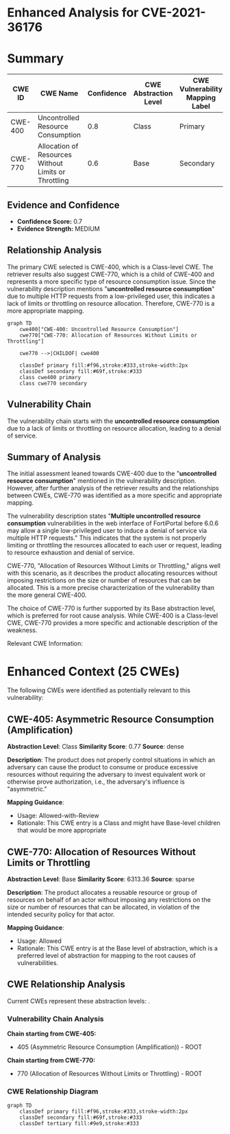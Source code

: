 # Enhanced Analysis for CVE-2021-36176

# Summary
| CWE ID | CWE Name | Confidence | CWE Abstraction Level | CWE Vulnerability Mapping Label | CWE-Vulnerability Mapping Notes |
|---|---|---|---|---|---|
| CWE-400 | Uncontrolled Resource Consumption | 0.8 | Class | Primary | Discouraged |
| CWE-770 | Allocation of Resources Without Limits or Throttling | 0.6 | Base | Secondary | Allowed |

## Evidence and Confidence

*   **Confidence Score:** 0.7
*   **Evidence Strength:** MEDIUM

## Relationship Analysis
The primary CWE selected is CWE-400, which is a Class-level CWE. The retriever results also suggest CWE-770, which is a child of CWE-400 and represents a more specific type of resource consumption issue. Since the vulnerability description mentions "**uncontrolled resource consumption**" due to multiple HTTP requests from a low-privileged user, this indicates a lack of limits or throttling on resource allocation. Therefore, CWE-770 is a more appropriate mapping.

```mermaid
graph TD
    cwe400["CWE-400: Uncontrolled Resource Consumption"]
    cwe770["CWE-770: Allocation of Resources Without Limits or Throttling"]
    
    cwe770 -->|CHILDOF| cwe400
    
    classDef primary fill:#f96,stroke:#333,stroke-width:2px
    classDef secondary fill:#69f,stroke:#333
    class cwe400 primary
    class cwe770 secondary
```

## Vulnerability Chain
The vulnerability chain starts with the **uncontrolled resource consumption** due to a lack of limits or throttling on resource allocation, leading to a denial of service.

## Summary of Analysis
The initial assessment leaned towards CWE-400 due to the "**uncontrolled resource consumption**" mentioned in the vulnerability description. However, after further analysis of the retriever results and the relationships between CWEs, CWE-770 was identified as a more specific and appropriate mapping.

The vulnerability description states "**Multiple uncontrolled resource consumption** vulnerabilities in the web interface of FortiPortal before 6.0.6 may allow a single low-privileged user to induce a denial of service via multiple HTTP requests." This indicates that the system is not properly limiting or throttling the resources allocated to each user or request, leading to resource exhaustion and denial of service.

CWE-770, "Allocation of Resources Without Limits or Throttling," aligns well with this scenario, as it describes the product allocating resources without imposing restrictions on the size or number of resources that can be allocated. This is a more precise characterization of the vulnerability than the more general CWE-400.

The choice of CWE-770 is further supported by its Base abstraction level, which is preferred for root cause analysis. While CWE-400 is a Class-level CWE, CWE-770 provides a more specific and actionable description of the weakness.

Relevant CWE Information:

# Enhanced Context (25 CWEs)
The following CWEs were identified as potentially relevant to this vulnerability:

## CWE-405: Asymmetric Resource Consumption (Amplification)
**Abstraction Level**: Class
**Similarity Score**: 0.77
**Source**: dense

**Description**:
The product does not properly control situations in which an adversary can cause the product to consume or produce excessive resources without requiring the adversary to invest equivalent work or otherwise prove authorization, i.e., the adversary's influence is "asymmetric."

**Mapping Guidance**:
- Usage: Allowed-with-Review
- Rationale: This CWE entry is a Class and might have Base-level children that would be more appropriate

## CWE-770: Allocation of Resources Without Limits or Throttling
**Abstraction Level**: Base
**Similarity Score**: 6313.36
**Source**: sparse

**Description**:
The product allocates a reusable resource or group of resources on behalf of an actor without imposing any restrictions on the size or number of resources that can be allocated, in violation of the intended security policy for that actor.

**Mapping Guidance**:
- Usage: Allowed
- Rationale: This CWE entry is at the Base level of abstraction, which is a preferred level of abstraction for mapping to the root causes of vulnerabilities.


## CWE Relationship Analysis

Current CWEs represent these abstraction levels: .


### Vulnerability Chain Analysis

**Chain starting from CWE-405:**
- 405 (Asymmetric Resource Consumption (Amplification)) - ROOT


**Chain starting from CWE-770:**
- 770 (Allocation of Resources Without Limits or Throttling) - ROOT



### CWE Relationship Diagram

```mermaid
graph TD
    classDef primary fill:#f96,stroke:#333,stroke-width:2px
    classDef secondary fill:#69f,stroke:#333
    classDef tertiary fill:#9e9,stroke:#333
```